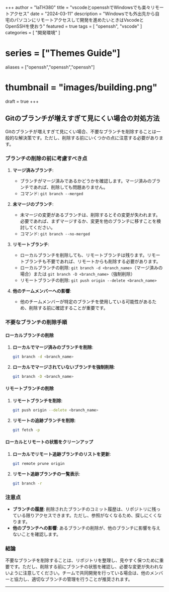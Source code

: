 +++
author = "laTH380"
title = "vscodeとopensshでWindowsでも楽々リモートアクセス"
date = "2024-03-11"
description = "Windowsでも外出先から自宅のパソコンにリモートアクセスして開発を進めたいときはVscodeとOpenSSHを使おう"
featured = true
tags = [
    "openssh",
    "vscode"
]
categories = [
    "開発環境"
]
# series = ["Themes Guide"]
aliases = ["openssh","openssh","openssh"]
# thumbnail = "images/building.png"
draft = true
+++

## Gitのブランチが増えすぎて見にくい場合の対処方法

Gitのブランチが増えすぎて見にくい場合、不要なブランチを削除することは一般的な解決策です。ただし、削除する前にいくつかの点に注意する必要があります。

### ブランチの削除の前に考慮すべき点

1. **マージ済みブランチ**:
    - ブランチがマージ済みであるかどうかを確認します。マージ済みのブランチであれば、削除しても問題ありません。
    - コマンド: `git branch --merged`

2. **未マージのブランチ**:
    - 未マージの変更があるブランチは、削除するとその変更が失われます。必要であれば、まずマージするか、変更を他のブランチに移すことを検討してください。
    - コマンド: `git branch --no-merged`

3. **リモートブランチ**:
    - ローカルブランチを削除しても、リモートブランチは残ります。リモートブランチも不要であれば、リモートからも削除する必要があります。
    - ローカルブランチの削除: `git branch -d <branch_name>`（マージ済みの場合）または `git branch -D <branch_name>`（強制削除）
    - リモートブランチの削除: `git push origin --delete <branch_name>`

4. **他のチームメンバーへの影響**:
    - 他のチームメンバーが特定のブランチを使用している可能性があるため、削除する前に確認することが重要です。

### 不要なブランチの削除手順

#### ローカルブランチの削除

1. **ローカルでマージ済みのブランチを削除**:
    ```bash
    git branch -d <branch_name>
    ```

2. **ローカルでマージされていないブランチを強制削除**:
    ```bash
    git branch -D <branch_name>
    ```

#### リモートブランチの削除

1. **リモートブランチを削除**:
    ```bash
    git push origin --delete <branch_name>
    ```

2. **リモートの追跡ブランチを削除**:
    ```bash
    git fetch -p
    ```

#### ローカルとリモートの状態をクリーンアップ

1. **ローカルでリモート追跡ブランチのリストを更新**:
    ```bash
    git remote prune origin
    ```

2. **リモート追跡ブランチの一覧表示**:
    ```bash
    git branch -r
    ```

### 注意点

- **ブランチの履歴**: 削除されたブランチのコミット履歴は、リポジトリに残っている限りアクセスできます。ただし、参照がなくなるため、探しにくくなります。
- **他のブランチへの影響**: あるブランチの削除が、他のブランチに影響を与えないことを確認します。

### 結論

不要なブランチを削除することは、リポジトリを整理し、見やすく保つために重要です。ただし、削除する前にブランチの状態を確認し、必要な変更が失われないように注意してください。チームで共同開発を行っている場合は、他のメンバーと協力し、適切なブランチの管理を行うことが推奨されます。

---